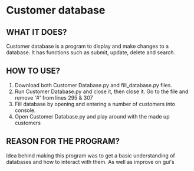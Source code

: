 # Customer database

## WHAT IT DOES?

Customer database is a program to display and make changes to a database. It has functions such as submit, update, delete and search.
  
## HOW TO USE?

1. Download both Customer Database.py and fill_database.py files.
2. Run Customer Database.py and close it, then close it. Go to the file and remove '#' from lines 295 & 307
3. Fill database by opening and entering a number of customers into console.
4. Open Customer Database.py and play around with the made up customers
  
## REASON FOR THE PROGRAM?

Idea behind making this program was to get a basic understanding of databases and how to interact with them. As well as improve on gui's
